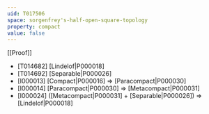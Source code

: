 ```yaml
---
uid: T017506
space: sorgenfrey's-half-open-square-topology
property: compact
value: false
---
```

[[Proof]]

* [T014682] [Lindelof|P000018]
* [T014692] [Separable|P000026]
* [I000013] [Compact|P000016] => [Paracompact|P000030]
* [I000014] [Paracompact|P000030] => [Metacompact|P000031]
* [I000024] ([Metacompact|P000031] + [Separable|P000026]) => [Lindelof|P000018]

